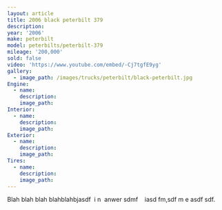 ```yaml
---
layout: article
title: 2006 black peterbilt 379
description:
year: '2006'
make: peterbilt
model: peterbilts/peterbilt-379
mileage: '200,000'
sold: false
video: 'https://www.youtube.com/embed/-Cj7tgfE9yg'
gallery:
  - image_path: /images/trucks/peterbilt/black-peterbilt.jpg
Engine:
  - name:
    description:
    image_path:
Interior:
  - name:
    description:
    image_path:
Exterior:
  - name:
    description:
    image_path:
Tires:
  - name:
    description:
    image_path:
---
```



Blah blah blah blahblahbjasdf &nbsp;i n &nbsp;anwer sdmf &nbsp; &nbsp;iasd fm,sdf m e asdf sdf.